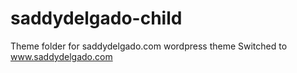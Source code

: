 # saddydelgado-child
Theme folder for saddydelgado.com wordpress theme
Switched to www.saddydelgado.com  
